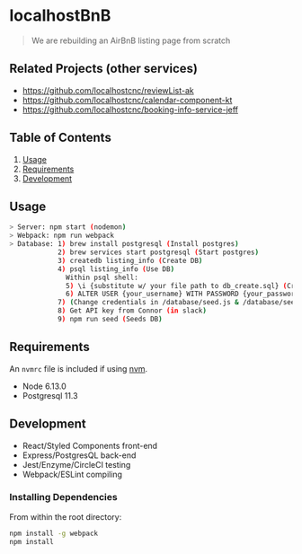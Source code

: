 # localhostBnB

> We are rebuilding an AirBnB listing page from scratch

## Related Projects (other services)

  - https://github.com/localhostcnc/reviewList-ak  
  - https://github.com/localhostcnc/calendar-component-kt  
  - https://github.com/localhostcnc/booking-info-service-jeff  

## Table of Contents

1. [Usage](#Usage)
1. [Requirements](#requirements)
1. [Development](#development)

## Usage
```sh
> Server: npm start (nodemon)  
> Webpack: npm run webpack  
> Database: 1) brew install postgresql (Install postgres)  
            2) brew services start postgresql (Start postgres)  
            3) createdb listing_info (Create DB)  
            4) psql listing_info (Use DB)  
              Within psql shell:  
              5) \i {substitute w/ your file path to db_create.sql} (Create Table)  
              6) ALTER USER {your_username} WITH PASSWORD {your_password}  
            7) (Change credentials in /database/seed.js & /database/seed.js to your postgres credentials from step 6)  
            8) Get API key from Connor (in slack)  
            9) npm run seed (Seeds DB)  
```
## Requirements

An `nvmrc` file is included if using [nvm](https://github.com/creationix/nvm).

- Node 6.13.0
- Postgresql 11.3

## Development

- React/Styled Components front-end
- Express/PostgresQL back-end 
- Jest/Enzyme/CircleCI testing
- Webpack/ESLint compiling

### Installing Dependencies

From within the root directory:

```sh
npm install -g webpack
npm install
```

